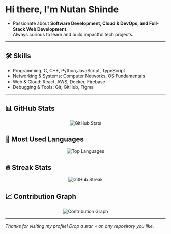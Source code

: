   # Hi there, I'm Nutan Shinde 

- Passionate about **Software Development, Cloud & DevOps, and Full-Stack Web Development**.   
Always curious to learn and build impactful tech projects.  
---  
## 🛠️ Skills 
- Programming: C, C++, Python,JavaScript, TypeScript  
- Networking & Systems: Computer Networks, OS Fundamentals 
- Web & Cloud: React, AWS, Docker, Firebase 
- Debugging & Tools: Git, GitHub, Figma
---
   
## 📊 GitHub Stats
<p align="center">
  <img src="https://github-readme-stats.vercel.app/api?username=nutanshinde1&show_icons=true&theme=tokyonight&hide_border=true" alt="GitHub Stats" />
</p>

## 📌 Most Used Languages
<p align="center">
  <img src="https://github-readme-stats.vercel.app/api/top-langs/?username=nutanshinde1&layout=compact&theme=tokyonight&hide_border=true" alt="Top Languages" />
</p>

## 🔥 Streak Stats
<p align="center">
  <img src="https://github-readme-streak-stats.herokuapp.com?user=nutanshinde1&theme=tokyonight&hide_border=true" alt="GitHub Streak" />
</p>

## 📈 Contribution Graph

<p align="center">
  <img src="https://github-readme-activity-graph.vercel.app/graph?username=nutanshinde1&theme=react-dark&hide_border=true&area=true" alt="Contribution Graph" />
</p>

---


_Thanks for visiting my profile! Drop a star ⭐ on any repository you like._
